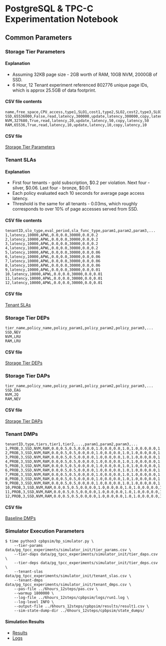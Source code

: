 # PostgreSQL & TPC-C Experimentation Notebook

## Common Parameters

### Storage Tier Parameters

#### Explanation
* Assuming 32KB page size - 2GB worth of RAM, 10GB NVM, 2000GB of SSD.
* 6 Hour, 12 Tenant experiment referenced 802776 unique page IDs, which is approx 25.5GB of data footprint.

#### CSV file contents
```
name,free_space,CPU_access,type1,SLO1,cost1,type2,SLO2,cost2,type3,SLO3,cost3
SSD,65536000,False,read,latency,300000,update,latency,300000,copy,latency,300000
NVM,327680,True,read,latency,20,update,latency,50,copy,latency,50
RAM,65536,True,read,latency,10,update,latency,10,copy,latency,10
```

#### CSV file
[Storage Tier Parameters](simulator_init/tier_params.csv)

### Tenant SLAs

#### Explanation
* First four tenants - gold subscription, $0.2 per violation. Next four - silver, $0.06. Last four - bronze, $0.01.
* Each policy evaluated each 10 seconds for average page access latency.
* Threshold is the same for all tenants - 0.03ms, which roughly corresponds to over 10% of page accesses served from SSD.

#### CSV file contents
```
tenantID,slo_type,eval_period,sla_func_type,param1,param2,param3,...
1,latency,10000,APWL,0.0,0.0,30000,0.0,0.2
2,latency,10000,APWL,0.0,0.0,30000,0.0,0.2
3,latency,10000,APWL,0.0,0.0,30000,0.0,0.2
4,latency,10000,APWL,0.0,0.0,30000,0.0,0.2
5,latency,10000,APWL,0.0,0.0,30000,0.0,0.06
6,latency,10000,APWL,0.0,0.0,30000,0.0,0.06
7,latency,10000,APWL,0.0,0.0,30000,0.0,0.06
8,latency,10000,APWL,0.0,0.0,30000,0.0,0.06
9,latency,10000,APWL,0.0,0.0,30000,0.0,0.01
10,latency,10000,APWL,0.0,0.0,30000,0.0,0.01
11,latency,10000,APWL,0.0,0.0,30000,0.0,0.01
12,latency,10000,APWL,0.0,0.0,30000,0.0,0.01
```

#### CSV file
[Tenant SLAs](simulator_init/tenant_slas.csv)

### Storage Tier DEPs
```
tier_name,policy_name,policy_param1,policy_param2,policy_param3,...
SSD,NEV
NVM,LRU
RAM,LRU
```

#### CSV file
[Storage Tier DEPs](simulator_init/tier_deps.csv)

### Storage Tier DAPs
```
tier_name,policy_name,policy_param1,policy_param2,policy_param3,...
SSD,EAG
NVM,2Q
RAM,NEV
```

#### CSV file
[Storage Tier DAPs](simulator_init/tier_daps.csv)

### Tenant DMPs
```
tenantID,type,tiers,tier1,tier2,...,param1,param2,param3,...
1,PROB,3,SSD,NVM,RAM,0.0,0.5,0.5,0.0,0.0,1.0,0.0,0.0,1.0,1.0,0.0,0.0,1.0,0.0,0.0,0.5,0.5,0.0
2,PROB,3,SSD,NVM,RAM,0.0,0.5,0.5,0.0,0.0,1.0,0.0,0.0,1.0,1.0,0.0,0.0,1.0,0.0,0.0,0.5,0.5,0.0
3,PROB,3,SSD,NVM,RAM,0.0,0.5,0.5,0.0,0.0,1.0,0.0,0.0,1.0,1.0,0.0,0.0,1.0,0.0,0.0,0.5,0.5,0.0
4,PROB,3,SSD,NVM,RAM,0.0,0.5,0.5,0.0,0.0,1.0,0.0,0.0,1.0,1.0,0.0,0.0,1.0,0.0,0.0,0.5,0.5,0.0
5,PROB,3,SSD,NVM,RAM,0.0,0.5,0.5,0.0,0.0,1.0,0.0,0.0,1.0,1.0,0.0,0.0,1.0,0.0,0.0,0.5,0.5,0.0
6,PROB,3,SSD,NVM,RAM,0.0,0.5,0.5,0.0,0.0,1.0,0.0,0.0,1.0,1.0,0.0,0.0,1.0,0.0,0.0,0.5,0.5,0.0
7,PROB,3,SSD,NVM,RAM,0.0,0.5,0.5,0.0,0.0,1.0,0.0,0.0,1.0,1.0,0.0,0.0,1.0,0.0,0.0,0.5,0.5,0.0
8,PROB,3,SSD,NVM,RAM,0.0,0.5,0.5,0.0,0.0,1.0,0.0,0.0,1.0,1.0,0.0,0.0,1.0,0.0,0.0,0.5,0.5,0.0
9,PROB,3,SSD,NVM,RAM,0.0,0.5,0.5,0.0,0.0,1.0,0.0,0.0,1.0,1.0,0.0,0.0,1.0,0.0,0.0,0.5,0.5,0.0
10,PROB,3,SSD,NVM,RAM,0.0,0.5,0.5,0.0,0.0,1.0,0.0,0.0,1.0,1.0,0.0,0.0,1.0,0.0,0.0,0.5,0.5,0.0
11,PROB,3,SSD,NVM,RAM,0.0,0.5,0.5,0.0,0.0,1.0,0.0,0.0,1.0,1.0,0.0,0.0,1.0,0.0,0.0,0.5,0.5,0.0
12,PROB,3,SSD,NVM,RAM,0.0,0.5,0.5,0.0,0.0,1.0,0.0,0.0,1.0,1.0,0.0,0.0,1.0,0.0,0.0,0.5,0.5,0.0
```

#### CSV file
[Baseline DMPs](simulator_init/tenant_dmps.csv)

### Simulator Execution Parameters
```
$ time python3 cpbpsim/bp_simulator.py \
    --tier-params data/pg_tpcc_experiments/simulator_init/tier_params.csv \
    --tier-daps data/pg_tpcc_experiments/simulator_init/tier_daps.csv \
    --tier-deps data/pg_tpcc_experiments/simulator_init/tier_deps.csv \
    --tenant-slas data/pg_tpcc_experiments/simulator_init/tenant_slas.csv \
    --tenant-dmps data/pg_tpcc_experiments/simulator_init/tenant_dmps.csv \
    --pas-file ../6hours_12steps/pas.csv \
    --warmup 1800000 \
    --log-file ../6hours_12steps/cpbpsim/logs/run1.log \
    --log-level INFO \
    --output-file ../6hours_12steps/cpbpsim/results/result1.csv \
    --sim-state-dump-dir ../6hours_12steps/cpbpsim/state_dumps/
```

#### Simulation Results
* [Results](pg_tpcc_experiments_result.csv)
* [Logs](logs/run1.log)
